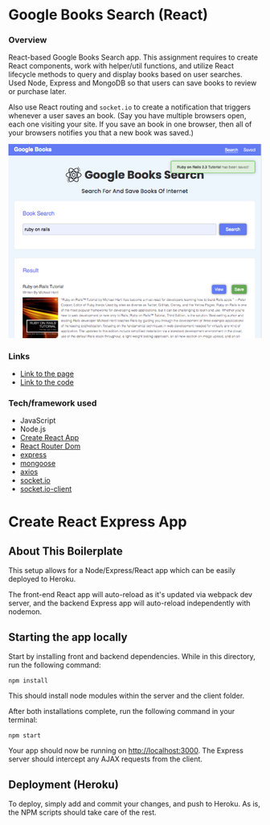 # Google Books Search (React)

### Overview
React-based Google Books Search app.
This assignment requires to create React components, work with helper/util functions, and utilize React lifecycle methods to query and display books based on user searches. 
Used Node, Express and MongoDB so that users can save books to review or purchase later.

Also use React routing and `socket.io` to create a notification that triggers whenever a user saves an book. 
(Say you have multiple browsers open, each one visiting your site. If you save an book in one browser, then all of your browsers notifies you that a new book was saved.)


![Google Books Search](./google-books-search-screenshot2.png)


### Links
- [Link to the page](https://yuko-google-books-search.herokuapp.com/)
- [Link to the code](https://github.com/yuda0110/GoogleBooksSearch)


### Tech/framework used

- JavaScript
- Node.js
- [Create React App](https://github.com/facebook/create-react-app)
- [React Router Dom](https://www.npmjs.com/package/react-router-dom)
- [express](https://www.npmjs.com/package/express)
- [mongoose](https://www.npmjs.com/package/mongoose)
- [axios](https://www.npmjs.com/package/axios)
- [socket.io](https://www.npmjs.com/package/socket.io)
- [socket.io-client](https://www.npmjs.com/package/socket.io-client)


# Create React Express App

## About This Boilerplate

This setup allows for a Node/Express/React app which can be easily deployed to Heroku.

The front-end React app will auto-reload as it's updated via webpack dev server, and the backend Express app will auto-reload independently with nodemon.

## Starting the app locally

Start by installing front and backend dependencies. While in this directory, run the following command:

```
npm install
```

This should install node modules within the server and the client folder.

After both installations complete, run the following command in your terminal:

```
npm start
```

Your app should now be running on <http://localhost:3000>. The Express server should intercept any AJAX requests from the client.

## Deployment (Heroku)

To deploy, simply add and commit your changes, and push to Heroku. As is, the NPM scripts should take care of the rest.
